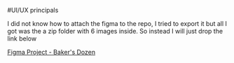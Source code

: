 #UI/UX principals

I did not know how to attach the figma to the repo, I tried to export it
but all I got was the a zip folder with 6 images inside. So instead I will
just drop the link below


[Figma Project - Baker's Dozen](https://www.figma.com/design/mcaF6ECwqgIxtdpE09NbHy/Baker's-Dozen?node-id=0-1&t=KU7FNPF3tpCgq1W5-0)
